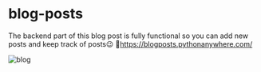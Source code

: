 # blog-posts


The backend part of this blog post is fully functional so you can add new posts and keep track of posts:wink:
🔗https://blogposts.pythonanywhere.com/


![blog](https://user-images.githubusercontent.com/83788662/142361736-a701b1b3-e155-4c9f-9c04-a5ba785da3d8.jpg)
